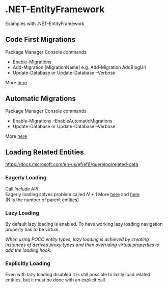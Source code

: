 # .NET-EntityFramework
Examples with .NET-EntityFramework

## Code First Migrations
Package Manager Console commands
* Enable-Migrations
* Add-Migration [MigrationName] e.g. Add-Migration AddBlogUrl
* Update-Database or Update-Database –Verbose 

More [here](https://docs.microsoft.com/en-us/ef/ef6/modeling/code-first/migrations/index)

## Automatic Migrations
Package Manager Console commands
* Enable-Migrations –EnableAutomaticMigrations
* Update-Database or Update-Database –Verbose 

More [here](https://docs.microsoft.com/en-us/ef/ef6/modeling/code-first/migrations/automatic)

## Loading Related Entities
https://docs.microsoft.com/en-us/ef/ef6/querying/related-data   

### Eagerly Loading
Call *Include* API.   
Eagerly loading solves problem called *N + 1* 
More [here](https://www.brentozar.com/archive/2018/07/common-entity-framework-problems-n-1/) and [here](http://blogs.microsoft.co.il/gilf/2010/08/18/select-n1-problem-how-to-decrease-your-orm-performance/)   
(N is the number of parent entities) 

### Lazy Loading
By default lazy loading is enabled. To have working lazy loading navigation property has to be virtual.   

*When using POCO entity types, lazy loading is achieved by creating instances of derived proxy types and then overriding virtual properties to add the loading hook.*

### Explicitly Loading

Even with lazy loading disabled it is still possible to lazily load related entities, but it must be done with an explicit call.

